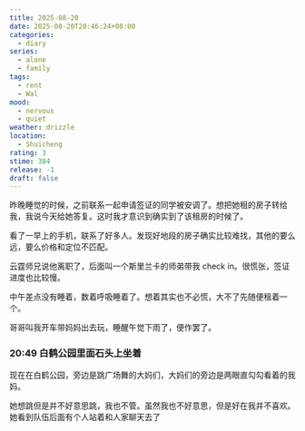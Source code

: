 ```yaml
---
title: 2025-08-20
date: 2025-08-20T20:46:24+08:00
categories:
  - diary
series:
  - alone
  - family
tags:
  - rent
  - Wal
mood:
  - nervous
  - quiet
weather: drizzle
location:
  - Shuicheng
rating: 3
stime: 384
release: -1
draft: false
---
```

昨晚睡觉的时候，之前联系一起申请签证的同学被安调了。想把她租的房子转给我，我说今天给她答复。这时我才意识到确实到了该租房的时候了。

看了一早上的手机，联系了好多人。发现好地段的房子确实比较难找，其他的要么远，要么价格和定位不匹配。

云霆师兄说他离职了，后面叫一个斯里兰卡的师弟带我 check in。很慌张，签证进度也比较慢。

中午差点没有睡着，数着呼吸睡着了。想着其实也不必慌，大不了先随便租着一个。

哥哥叫我开车带妈妈出去玩，睡醒午觉下雨了，便作罢了。

### 20:49 白鹤公园里面石头上坐着

现在在白鹤公园，旁边是跳广场舞的大妈们，大妈们的旁边是两眼直勾勾看着的我妈。

她想跳但是并不好意思跳，我也不管。虽然我也不好意思，但是好在我并不喜欢。她看到队伍后面有个人站着和人家聊天去了